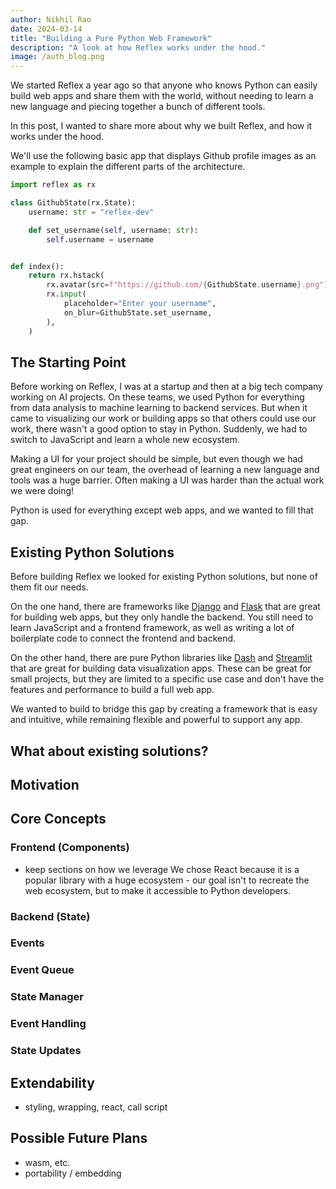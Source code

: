 ```yaml
---
author: Nikhil Rao
date: 2024-03-14
title: "Building a Pure Python Web Framework"
description: "A look at how Reflex works under the hood."
image: /auth_blog.png
---
```


We started Reflex a year ago so that anyone who knows Python can easily build web apps and share them with the world, without needing to learn a new language and piecing together a bunch of different tools.

In this post, I wanted to share more about why we built Reflex, and how it works under the hood.

We'll use the following basic app that displays Github profile images as an example to explain the different parts of the architecture.

```python demo exec
import reflex as rx

class GithubState(rx.State):
    username: str = "reflex-dev"

    def set_username(self, username: str):
        self.username = username


def index():
    return rx.hstack(
        rx.avatar(src=f"https://github.com/{GithubState.username}.png"),
        rx.input(
            placeholder="Enter your username",
            on_blur=GithubState.set_username,
        ),
    )
```

## The Starting Point

Before working on Reflex, I was at a startup and then at a big tech company working on AI projects. On these teams, we used Python for everything from data analysis to machine learning to backend services. But when it came to visualizing our work or building apps so that others could use our work, there wasn't a good option to stay in Python. Suddenly, we had to switch to JavaScript and learn a whole new ecosystem.

Making a UI for your project should be simple, but even though we had great engineers on our team, the overhead of learning a new language and tools was a huge barrier. Often making a UI was harder than the actual work we were doing!

Python is used for everything except web apps, and we wanted to fill that gap.

## Existing Python Solutions

Before building Reflex we looked for existing Python solutions, but none of them fit our needs.

On the one hand, there are frameworks like [Django](https://www.djangoproject.com/) and [Flask](https://flask.palletsprojects.com/) that are great for building web apps, but they only handle the backend. You still need to learn JavaScript and a frontend framework, as well as writing a lot of boilerplate code to connect the frontend and backend. 

On the other hand, there are pure Python libraries like [Dash](https://dash.plotly.com/) and [Streamlit](https://streamlit.io/) that are great for building data visualization apps. These can be great for small projects, but they are limited to a specific use case and don't have the features and performance to build a full web app.

We wanted to build to bridge this gap by creating a framework that is easy and intuitive, while remaining flexible and powerful to support any app.

## What about existing solutions?

## Motivation

## Core Concepts

### Frontend (Components)
- keep sections on how we leverage
We chose React because it is a popular library with a huge ecosystem - our goal isn't to recreate the web ecosystem, but to make it accessible to Python developers.

### Backend (State)

### Events

### Event Queue

### State Manager

### Event Handling

### State Updates

## Extendability

* styling, wrapping, react, call script

## Possible Future Plans

* wasm, etc.
* portability / embedding